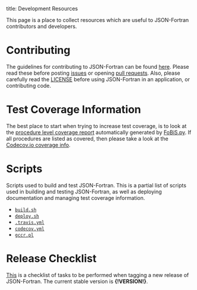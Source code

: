 title: Development Resources

This page is a place to collect resources which are useful to
JSON-Fortran contributors and developers.

# Contributing

The guidelines for contributing to JSON-Fortran can be found
[here](CONTRIBUTING.html). Please read these before posting
[issues](https://github.com/jacobwilliams/json-fortran/issues)
or opening
[pull requests](https://github.com/jacobwilliams/json-fortran/pulls). Also,
please carefully read the
[LICENSE](|url|/page/development-resources/LICENSE.html) before using
JSON-Fortran in an application, or contributing code.

# Test Coverage Information

The best place to start when trying to increase test coverage, is to
look at the
[procedure level coverage report](json_module.F90.gcov.html)
automatically generated by
[FoBiS.py](https://github.com/szaghi/FoBiS). If all procedures are
listed as covered, then please take a look at the
[Codecov.io coverage info](https://codecov.io/gh/jacobwilliams/json-fortran/branch/master).

# Scripts

Scripts used to build and test JSON-Fortran. This is a partial list of
scripts used in building and testing JSON-Fortran, as well as
deploying documentation and managing test coverage information.

- [`build.sh`](build.sh.html)
- [`deploy.sh`](deploy.sh.html)
- [`.travis.yml`](travis.yml.html)
- [`codecov.yml`](codecov.yml.html)
- [`gccr.pl`](gccr.pl.html)

# Release Checklist

[This](|url|/page/development-resources/release-checklist.html) is a
checklist of tasks to be performed when tagging a new release of
JSON-Fortran. The current stable version is **{!__VERSION__!}**.
